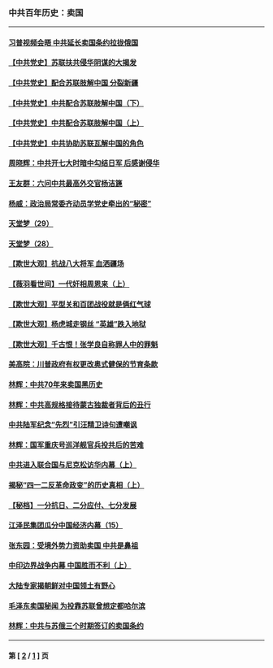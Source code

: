 ### 中共百年历史：卖国
---
#### [习普视频会晤 中共延长卖国条约拉拢俄国](../../pages/nf1176117/n13060971.md?02110430) 
#### [【中共党史】苏联扶共侵华阴谋的大揭发](../../pages/nf1176117/n13056050.md?02110430) 
#### [【中共党史】配合苏联肢解中国 分裂新疆](../../pages/nf1176117/n13040700.md?02110430) 
#### [【中共党史】中共配合苏联肢解中国（下）](../../pages/nf1176117/n13035660.md?02110430) 
#### [【中共党史】中共配合苏联肢解中国（上）](../../pages/nf1176117/n13030262.md?02110430) 
#### [【中共党史】中共协助苏联瓦解中国的角色](../../pages/nf1176117/n13018109.md?02110430) 
#### [周晓辉：中共开七大时暗中勾结日军 后感谢侵华](../../pages/nf1176117/n12921960.md?02110430) 
#### [王友群：六问中共最高外交官杨洁篪](../../pages/nf1176117/n12836495.md?02110430) 
#### [杨威：政治局常委齐动员学党史牵出的“秘密”](../../pages/nf1176117/n12764642.md?02110430) 
#### [天堂梦（29）](../../pages/nf1176117/n12408465.md?02110430) 
#### [天堂梦（28）](../../pages/nf1176117/n12408309.md?02110430) 
#### [【欺世大观】抗战八大将军 血洒疆场](../../pages/nf1176117/n12357044.md?02110430) 
#### [【薇羽看世间】一代奸相周恩来（上）](../../pages/nf1176117/n12401109.md?02110430) 
#### [【欺世大观】平型关和百团战役就是俩红气球](../../pages/nf1176117/n12359157.md?02110430) 
#### [【欺世大观】杨虎城走钢丝 “英雄”跌入地狱](../../pages/nf1176117/n12358840.md?02110430) 
#### [【欺世大观】千古恨！张学良自称罪人中的罪魁](../../pages/nf1176117/n12358629.md?02110430) 
#### [美高院：川普政府有权更改奥式健保的节育条款](../../pages/nf1176117/n12242171.md?02110430) 
#### [林辉：中共70年来卖国黑历史](../../pages/nf1176117/n11552181.md?02110430) 
#### [林辉：中共高规格接待蒙古独裁者背后的丑行](../../pages/nf1176117/n11225005.md?02110430) 
#### [中共陆军纪念“先烈”引汪精卫诗句遭嘲讽](../../pages/nf1176117/n11153345.md?02110430) 
#### [林辉：国军重庆号巡洋舰官兵投共后的苦难](../../pages/nf1176117/n10997801.md?02110430) 
#### [中共进入联合国与尼克松访华内幕（上）](../../pages/nf1176117/n10138788.md?02110430) 
#### [揭秘“四一二反革命政变”的历史真相（上）](../../pages/nf1176117/n9996650.md?02110430) 
#### [【秘档】一分抗日、二分应付、七分发展](../../pages/nf1176117/n9331484.md?02110430) 
#### [江泽民集团瓜分中国经济内幕（15）](../../pages/nf1176117/n9268584.md?02110430) 
#### [张东园：受境外势力资助卖国 中共是鼻祖](../../pages/nf1176117/n9272480.md?02110430) 
#### [中印边界战争内幕 中国胜而不利（上）](../../pages/nf1176117/n9252458.md?02110430) 
#### [大陆专家揭朝鲜对中国领土有野心](../../pages/nf1176117/n9074056.md?02110430) 
#### [毛泽东卖国秘闻 为投靠苏联曾想定都哈尔滨](../../pages/nf1176117/n9058631.md?02110430) 
#### [林辉：中共与苏俄三个时期签订的卖国条约](../../pages/nf1176117/n9036062.md?02110430) 

---
#### 第 [ [2](./2.md?02110430) / [1](./1.md?02110430) ] 页
